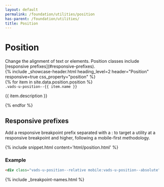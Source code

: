 ```yaml
---
layout: default
permalink: /foundation/utilities/position
has-parent: /foundation/utilities/
title: Position
---
```


# Position

<div class="va-introtext" markdown="1">
Change the alignment of text or elements. Position classes include [responsive prefixes](#responsive-prefixes).
</div>

<div class="site-showcase">
  {%
    include _showcase-header.html
    heading_level=2
    header="Position"
    responsive=true
    css_property="position"
  %}
  <div class="vads-l-row">
    {% for item in site.data.position.position %}
      <div class="vads-l-col--12 site-showcase__col vads-u-display--flex vads-u-flex-direction--column {% if forloop.index == 1 %}vads-u-border-top--0{% endif %}">
        <div>
          <code class="code">.vads-u-position--{{ item.name }} </code>
        </div>
        <div>
          <p>{{ item.description }}</p>
        </div>
      </div>
    {% endfor %}
  </div>
</div>

## Responsive prefixes

Add a responsive breakpoint prefix separated with a : to target a utility at a responsive breakpoint and higher, following a mobile-first methodology.

{% include snippet.html content='html/position.html' %}

### Example

```html
<div class="vads-u-position--relative mobile:vads-u-position--absolute"></div>
```

{% include _breakpoint-names.html %}

